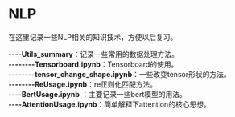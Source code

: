 # NLP
在这里记录一些NLP相关的知识技术，方便以后复习。

**----Utils_summary**：记录一些常用的数据处理方法。  
**--------Tensorboard.ipynb**：Tensorboard的使用。   
**--------tensor_change_shape.ipynb**：一些改变tensor形状的方法。  
**--------ReUsage.ipynb**：re正则化匹配方法。  
**----BertUsage.ipynb** ：主要记录一些bert模型的用法。  
**----AttentionUsage.ipynb**：简单解释下attention的核心思想。  
